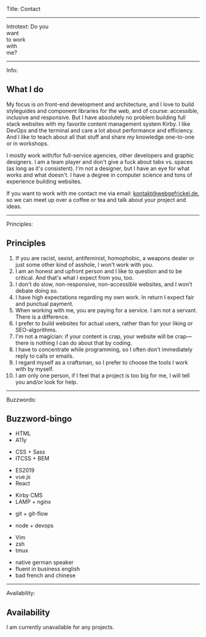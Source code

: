 Title: Contact

----

Introtext: Do you  
want  
to work  
with  
me?

----

Info: 

## What I do

My focus is on front-end development and architecture, and I love to build styleguides and component libraries for the web, and of course: accessible, inclusive and responsive.  But I have absolutely no problem building full stack websites with my favorite content management system Kirby.  I like DevOps and the terminal and care a lot about performance and efficiency.  And I like to teach about all that stuff and share my knowledge one-to-one or in workshops.

I mostly work with/for full-service agencies, other developers and graphic designers.  I am a team player and don't give a fuck about tabs vs. spaces (as long as it's consistent).  I'm not a designer, but I have an eye for what works and what doesn't.  I have a degree in computer science and tons of experience building websites.

If you want to work with me contact me via email: [kontakt@webgefrickel.de](mailto:kontakt@webgefrickel.de), so we can meet up over a coffee or tea and talk about your project and ideas.

----

Principles: 

## Principles

1. If you are racist, sexist, antifeminist, homophobic, a weapons dealer or just some other kind of asshole, I won't work with you.
2. I am an honest and upfront person and I like to question and to be critical.  And that's what I expect from you, too.
3. I don't do slow, non-responsive, non-accessible websites, and I won't debate doing so.
4. I have high expectations regarding my own work.  In return I expect fair and punctual payment.
5. When working with me, you are paying for a service. I am not a servant. There is a difference. 
6. I prefer to build websites for actual users, rather than for your liking or SEO-algorithms.
7. I'm not a magician: if your content is crap, your website will be crap—there is nothing I can do about that by coding.
8. I have to concentrate while programming, so I often don't immediately reply to calls or emails.
9. I regard myself as a craftsman, so I prefer to choose the tools I work with by myself.
10. I am only one person, if I feel that a project is too big for me, I will tell you and/or look for help.

----

Buzzwords: 

## Buzzword-bingo

* HTML
* A11y

<!-- -->

* CSS + Sass
* ITCSS + BEM

<!-- -->

* ES2019
* vue.js
* React

<!-- -->

* Kirby CMS
* LAMP + nginx

<!-- -->

* git + git-flow

<!-- -->

* node + devops

<!-- -->

* Vim
* zsh 
* tmux

<!-- -->

* native german speaker
* fluent in business english
* bad french and chinese

----

Availability: 

## Availability

I am currently unavailable for any projects.
